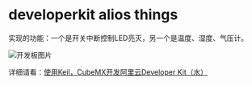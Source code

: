 # developerkit alios things

实现的功能：一个是开关中断控制LED亮灭，另一个是温度、湿度、气压计。

![开发板图片](https://pic1.zhimg.com/v2-02432228fb78398ad7d02b4c37b8e1f4_r.jpg)

详细请看：[使用Keil，CubeMX开发阿里云Developer Kit（水）](https://zhuanlan.zhihu.com/p/151030988)